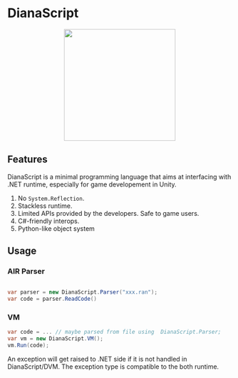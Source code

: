 # DianaScript

<p align="center">
<img width="250px" src="https://raw.githubusercontent.com/thautwarm/DianaScript/master/static/diana.png"/>
</p>

## Features

DianaScript is a minimal programming language that aims at interfacing with .NET runtime, especially for game developement in Unity.

1. No `System.Reflection`.
2. Stackless runtime.
3. Limited APIs provided by the developers. Safe to game users.
4. C#-friendly interops.
5. Python-like object system

## Usage

### AIR Parser
```C#

var parser = new DianaScript.Parser("xxx.ran");
var code = parser.ReadCode()
```

### VM

```C#
var code = ... // maybe parsed from file using  DianaScript.Parser;
var vm = new DianaScript.VM();
vm.Run(code);
```

An exception will get raised to .NET side if it is not handled in DianaScript/DVM.
The exception type is compatible to the both runtime.
